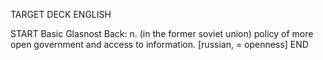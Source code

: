 TARGET DECK
ENGLISH

START
Basic
Glasnost
Back: n. (in the former soviet union) policy of more open government and access to information. [russian, = openness]
END
